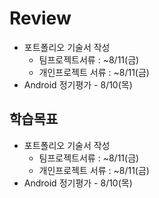 # Review
- 포트폴리오 기술서 작성
  - 팀프로젝트서류 : ~8/11(금)
  - 개인프로젝트 서류 : ~8/11(금)
- Android 정기평가 - 8/10(목)



## 학습목표
- 포트폴리오 기술서 작성
  - 팀프로젝트서류 : ~8/11(금)
  - 개인프로젝트 서류 : ~8/11(금)
- Android 정기평가 - 8/10(목)
